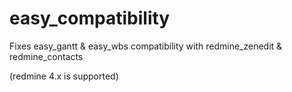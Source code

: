 # easy_compatibility

Fixes easy_gantt & easy_wbs compatibility with redmine_zenedit & redmine_contacts

(redmine 4.x is supported)
